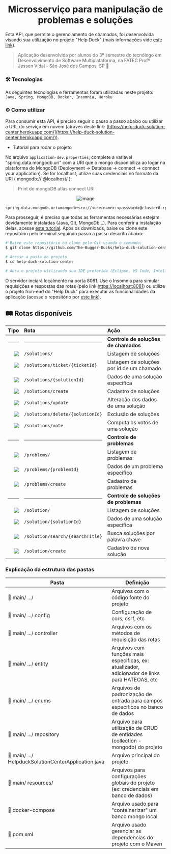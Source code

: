 <h1 align="center"> 
  Microsserviço para manipulação de problemas e soluções
</h1>

Esta API, que permite o gerenciamento de chamados, foi desenvolvida visando sua utilização no projeto "Help Duck" (mais informações vide [este link](https://github.com/The-Bugger-Ducks/help-duck-documentation)).

> Aplicação desenvolvida por alunos do 3º semestre do tecnólogo em Desenvolvimento de Software Multiplataforma, na FATEC Profº Jessen Vidal - São José dos Campos, SP :rocket:

### :hammer_and_wrench: Tecnologias

As seguintes tecnologias e ferramentas foram utilizadas neste projeto: `Java, Spring, MongoDB, Docker, Insomnia, Heroku`

### :gear: Como utilizar

Para consumir esta API, é preciso seguir o passo a passo abaixo ou utilizar a URL do serviço em nuvem (através deste link: [https://help-duck-solution-center.herokuapp.com/](https://help-duck-solution-center.herokuapp.com/)).

- Tutorial para rodar o projeto

No arquivo `application-dev.properties`, complete a variavel "spring.data.mongodb.uri" com a URI que o mongo disponibiliza ao logar na plataforma do MongoDB (Deployment -> Database -> connect -> connect your application). Se for localhost, utilize suas credenciais no formato da URI ( mongodb://<username>:<password>@localhost/ ):

> Print do mongoDB atlas connect URI
<div align="center">

![image](https://user-images.githubusercontent.com/55204419/162738729-580b22f4-ea41-4d94-a9b2-d20c790458f7.png)
</div>

```cl
spring.data.mongodb.uri=mongodb+srv://<username>:<password>@cluster0.rpjin.mongodb.net/myFirstDatabase?retryWrites=true&w=majority
```

Para prosseguir, é preciso que todas as ferramentas necessárias estejam devidamente instaladas (Java, Git, MongoDb...). Para conferir a instalação delas, acesse [este tutorial](https://uttermost-apricot-1bb.notion.site/Instala-o-das-Ferramentas-Spring-29c3794b88b0460782f454d1c31249d8). Após os downloads, baixe ou clone este repositório pelo terminal seguindo passo a passo descrito abaixo:

```bash
# Baixe este repositório ou clone pelo Git usando o comando:
$ git clone https://github.com/The-Bugger-Ducks/help-duck-solution-center.git

# Acesse a pasta do projeto
$ cd help-duck-solution-center

# Abra o projeto utilizando sua IDE preferida (Eclipse, VS Code, IntelliJ, etc.), espere o Maven carregar as dependências do projeto (são listadas no arquivo pom.xml) e execute!
```

O servidor inciará localmente na porta 8081. Use o Insomnia para simular requisições e respostas das rotas (pelo link [https://localhost:8081](https://localhost:8081)) ou utilize o projeto fron-end do "Help Duck" para executar as funcionalidades da aplicação (acesse o repositório por [este link](https://github.com/The-Bugger-Ducks/help-duck-web)).

## :railway_track: Rotas disponíveis
<div align="center">
  
|                                                                    Tipo | Rota                                 | Ação                               |
| ----------------------------------------------------------------------: | :----------------------------------- | :--------------------------------- |
|   <hr>                                                                  |  <hr>                                | **Controle de soluções de chamados**|
|    [![](https://img.shields.io/badge/GET-2E8B57?style=for-the-badge)]() | `/solutions/`                        | Listagem de soluções               |
|    [![](https://img.shields.io/badge/GET-2E8B57?style=for-the-badge)]() | `/solutions/ticket/{ticketId}`       | Listagem de soluções por id de um chamado |
|    [![](https://img.shields.io/badge/GET-2E8B57?style=for-the-badge)]() | `/solutions/{solutionId}`            | Dados de uma solução específica    |
|   [![](https://img.shields.io/badge/POST-4682B4?style=for-the-badge)]() | `/solutions/create`                  | Cadastro de soluções               |
|    [![](https://img.shields.io/badge/PUT-9370DB?style=for-the-badge)]() | `/solutions/update`                  | Alteração dos dados de uma solução |
| [![](https://img.shields.io/badge/DELETE-CD853F?style=for-the-badge)]() | `/solutions/delete/{solutionId}`     | Exclusão de soluções               |
|   [![](https://img.shields.io/badge/POST-4682B4?style=for-the-badge)]() | `/solutions/vote`                    | Computa os votos de uma solução    |
|   <hr>                                                                  |   <hr>                               | **Controle de problemas**          |
|    [![](https://img.shields.io/badge/GET-2E8B57?style=for-the-badge)]() | `/problems/`                         | Listagem de problemas              |
|    [![](https://img.shields.io/badge/GET-2E8B57?style=for-the-badge)]() | `/problems/{problemId}`              | Dados de um problema específico    |
|   [![](https://img.shields.io/badge/POST-4682B4?style=for-the-badge)]() | `/problems/create`                   | Cadastro de problemas              |
|    <hr>                                                                 |   <hr>                               | **Controle de soluções de problemas**|
|    [![](https://img.shields.io/badge/GET-2E8B57?style=for-the-badge)]() | `/solution/`                         | Listagem de soluções               |
|    [![](https://img.shields.io/badge/GET-2E8B57?style=for-the-badge)]() | `/solution/{solutionId}`             | Dados de uma solução específica    |
|    [![](https://img.shields.io/badge/GET-2E8B57?style=for-the-badge)]() | `/solution/search/{searchTitle}`     | Busca soluções por palavra chave   |
|   [![](https://img.shields.io/badge/POST-4682B4?style=for-the-badge)]() | `/solution/create`                   | Cadastro de nova solução           |
  
</div>

### Explicação da estrutura das pastas

| Pasta                                                       | Definição                                                                              |
| ----------------------------------------------------------- | -------------------------------------------------------------------------------------- |
| :open_file_folder: main/ .../                               | Arquivos com o código fonte do projeto                                                 |
| :open_file_folder: main/ .../ config                        | Configuração de cors, csrf, etc                                                        |
| :open_file_folder: main/ .../ controller                    | Arquivos com os métodos de requisição das rotas                                        |
| :open_file_folder: main/ .../ entity                | Arquivos com funções mais especificas, ex: atualizador, adicionador de links para HATEOAS, etc |
| :open_file_folder: main/ .../ enums                         | Arquivos de padronização de entrada para campos específicos no banco de dados          |
| :open_file_folder: main/ .../ repository                    | Arquivo para utilização de CRUD de entidades (collection - mongodb) do projeto         |
| :page_facing_up: main/ .../ HelpduckSolutionCenterApplication.java | Arquivo principal do projeto                                                    |
| :open_file_folder: main/ resources/                         | Arquivos para configurações globais do projeto (ex: credenciais em banco de dados)     |
| :page_facing_up: docker-compose                             | Arquivo usado para "conteinerizar" um banco mongo local                                |
| :page_facing_up: pom.xml                                    | Arquivo usado gerenciar as dependencias do projeto com o Maven                         |

